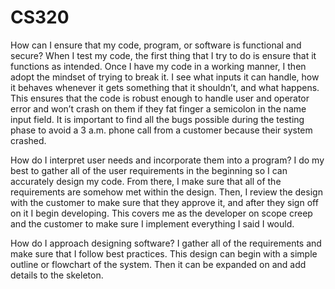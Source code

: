 # CS320

How can I ensure that my code, program, or software is functional and secure?
When I test my code, the first thing that I try to do is ensure that it functions as intended. Once I have my code in a working manner, I then adopt the mindset of trying to break it. I see what inputs it can handle, how it behaves whenever it gets something that it shouldn’t, and what happens. This ensures that the code is robust enough to handle user and operator error and won’t crash on them if they fat finger a semicolon in the name input field. It is important to find all the bugs possible during the testing phase to avoid a 3 a.m. phone call from a customer because their system crashed.

How do I interpret user needs and incorporate them into a program?
I do my best to gather all of the user requirements in the beginning so I can accurately design my code. From there, I make sure that all of the requirements are somehow met within the design. Then, I review the design with the customer to make sure that they approve it, and after they sign off on it I begin developing. This covers me as the developer on scope creep and the customer to make sure I implement everything I said I would.

How do I approach designing software?
I gather all of the requirements and make sure that I follow best practices. This design can begin with a simple outline or flowchart of the system. Then it can be expanded on and add details to the skeleton.
